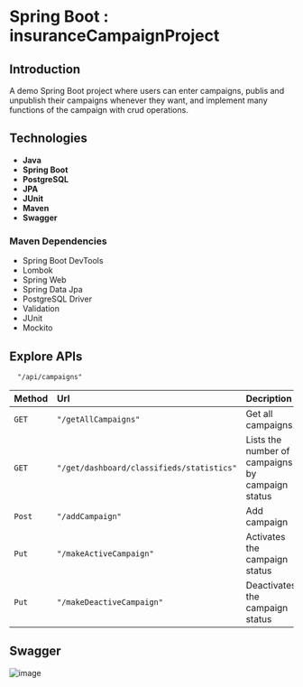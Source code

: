 
# Spring Boot : insuranceCampaignProject

## Introduction
A demo Spring Boot project where users can enter campaigns, publis and unpublish their campaigns whenever they want, and implement many functions of the campaign with crud operations.

## Technologies
- **Java**
- **Spring Boot**
- **PostgreSQL**
- **JPA**
- **JUnit**
- **Maven**
- **Swagger**

### Maven Dependencies

- Spring Boot DevTools
- Lombok
- Spring Web
- Spring Data Jpa
- PostgreSQL Driver
- Validation
- JUnit
- Mockito


## Explore APIs


```http
  "/api/campaigns"
```

| Method | Url     | Decription                |
| :-------- | :------- | :------------------------- |
| `GET` | `"/getAllCampaigns"` | Get all campaigns. |
| `GET` | `"/get/dashboard/classifieds/statistics"` | Lists the number of campaigns by campaign status |
| `Post` | `"/addCampaign"` | Add campaign |
| `Put` | `"/makeActiveCampaign"` | Activates the campaign status |
| `Put` | `"/makeDeactiveCampaign"` | Deactivates the campaign status |



## Swagger
![image](https://github.com/MuratKymc/insuranceCampaignProject/assets/99142274/cda0adeb-3d66-4a16-947a-446b04a9d8eb)
